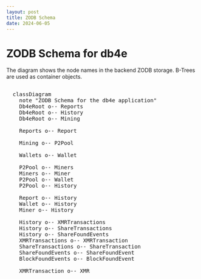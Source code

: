 ```yaml
---
layout: post
title: ZODB Schema
date: 2024-06-05
---
```


# ZODB Schema for db4e

The diagram shows the node names in the backend ZODB storage. B-Trees are used as
container objects.

<pre class="mermaid">    
  classDiagram
    note "ZODB Schema for the db4e application"
    Db4eRoot o-- Reports
    Db4eRoot o-- History
    Db4eRoot o-- Mining
    
    Reports o-- Report
    
    Mining o-- P2Pool

    Wallets o-- Wallet

    P2Pool o-- Miners
    Miners o-- Miner
    P2Pool o-- Wallet
    P2Pool o-- History
        
    Report o-- History
    Wallet o-- History
    Miner o-- History
        
    History o-- XMRTransactions
    History o-- ShareTransactions
    History o-- ShareFoundEvents
    XMRTransactions o-- XMRTransaction
    ShareTransactions o-- ShareTransaction
    ShareFoundEvents o-- ShareFoundEvent
    BlockFoundEvents o-- BlockFoundEvent

    XMRTransaction o-- XMR
    </pre>
  
<script type="module">
  import mermaid from 'https://cdn.jsdelivr.net/npm/mermaid@10/dist/mermaid.esm.min.mjs';
  mermaid.initialize({ startOnLoad: true, theme: 'dark'});
</script> 


